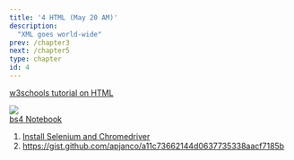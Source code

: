 ```yaml
---
title: '4 HTML (May 20 AM)'
description:
  "XML goes world-wide"
prev: /chapter3
next: /chapter5
type: chapter
id: 4
---
```


<exercise id="1" title="HTML 101">

[w3schools tutorial on HTML](https://www.w3schools.com/html/html_intro.asp)

</exercise>

<exercise id="2" title="HTML in Practice" type="slides">

<slides source="chapter4_html">
</slides>

</exercise>

<exercise id="3" title="Beautiful Soup" >

<a href="https://colab.research.google.com/drive/1-Xo0J1W4_NIB-gfGQVvao1zBSxqZFQ6b?usp=sharing"><img src="https://colab.research.google.com/assets/colab-badge.svg" /> <br>bs4 Notebook</a>


</exercise>

<exercise id="4" title="Browser Driving" >

1. [Install Selenium and Chromedriver](https://selenium-python.readthedocs.io/installation.html)
2. https://gist.github.com/apjanco/a11c73662144d0637735338aacf7185b

</exercise>